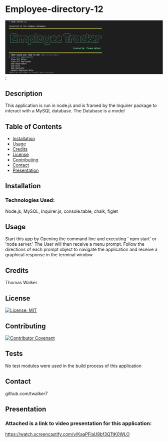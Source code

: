 # Employee-directory-12

![alt menu](app-images/app-main-menu.png);



## Description 

This application is run in node.js and is framed by the Inquirer package to interact with a MySQL database. The Database is a model
                

## Table of Contents

* [Installation](#installation)
* [Usage](#usage)
* [Credits](#credits)
* [License](#license)
* [Contributing](#Contributing)
* [Contact](#Contact)
* [Presentation](#Presentation)


## Installation

 ### Technologies Used:
  Node.js, 
  MySQL, 
  Inquirer.js, 
  console.table,
  chalk, 
  figlet 



## Usage 

Start this app by Opening the command line and executing ' npm start' or 'node server.' 
The User will then receive a menu prompt. 
Follow the directions of each prompt object to navigate the application and receive a graphical response in the terminal window


## Credits

Thomas Walker 

## License

[![License: MIT](https://img.shields.io/badge/License-MIT-yellow.svg)](https://opensource.org/licenses/MIT)


## Contributing

[![Contributor Covenant](https://img.shields.io/badge/Contributor%20Covenant-2.0-4baaaa.svg)](code_of_conduct.md)
    


## Tests
No test modules were used in the build process of this application 

## Contact

 github.com/twalker7

 ## Presentation
 ### Attached is a link to video presentation for this application:
https://watch.screencastify.com/v/KaaPFlaU8bf3QTtK0WLO
 


